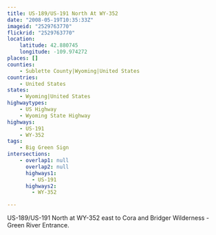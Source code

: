 ```yaml
---
title: US-189/US-191 North At WY-352
date: "2008-05-19T10:35:33Z"
imageid: "2529763770"
flickrid: "2529763770"
location:
    latitude: 42.880745
    longitude: -109.974272
places: []
counties:
    - Sublette County|Wyoming|United States
countries:
    - United States
states:
    - Wyoming|United States
highwaytypes:
    - US Highway
    - Wyoming State Highway
highways:
    - US-191
    - WY-352
tags:
    - Big Green Sign
intersections:
    - overlap1: null
      overlap2: null
      highways1:
        - US-191
      highways2:
        - WY-352

---
```

US-189/US-191 North at WY-352 east to Cora and Bridger Wilderness - Green River Entrance.